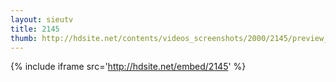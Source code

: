```yaml
---
layout: sieutv
title: 2145
thumb: http://hdsite.net/contents/videos_screenshots/2000/2145/preview_360p.mp4.jpg
---
```

{% include iframe src='http://hdsite.net/embed/2145' %}
 
